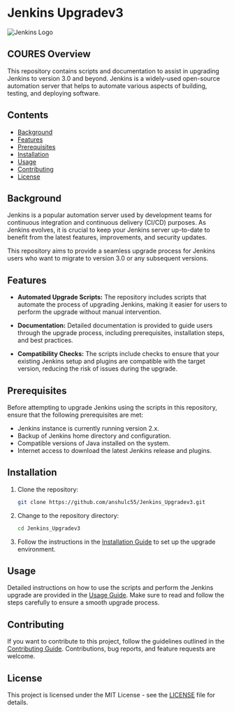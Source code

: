 # Jenkins Upgradev3

![Jenkins Logo](https://jenkins.io/images/logos/jenkins-logo.png)

## COURES Overview

This repository contains scripts and documentation to assist in upgrading Jenkins to version 3.0 and beyond. Jenkins is a widely-used open-source automation server that helps to automate various aspects of building, testing, and deploying software.

## Contents

- [Background](#background)
- [Features](#features)
- [Prerequisites](#prerequisites)
- [Installation](#installation)
- [Usage](#usage)
- [Contributing](#contributing)
- [License](#license)

## Background

Jenkins is a popular automation server used by development teams for continuous integration and continuous delivery (CI/CD) purposes. As Jenkins evolves, it is crucial to keep your Jenkins server up-to-date to benefit from the latest features, improvements, and security updates.

This repository aims to provide a seamless upgrade process for Jenkins users who want to migrate to version 3.0 or any subsequent versions.

## Features

- **Automated Upgrade Scripts:** The repository includes scripts that automate the process of upgrading Jenkins, making it easier for users to perform the upgrade without manual intervention.

- **Documentation:** Detailed documentation is provided to guide users through the upgrade process, including prerequisites, installation steps, and best practices.

- **Compatibility Checks:** The scripts include checks to ensure that your existing Jenkins setup and plugins are compatible with the target version, reducing the risk of issues during the upgrade.

## Prerequisites

Before attempting to upgrade Jenkins using the scripts in this repository, ensure that the following prerequisites are met:

- Jenkins instance is currently running version 2.x.
- Backup of Jenkins home directory and configuration.
- Compatible versions of Java installed on the system.
- Internet access to download the latest Jenkins release and plugins.

## Installation

1. Clone the repository:

   ```bash
   git clone https://github.com/anshulc55/Jenkins_Upgradev3.git
   ```

2. Change to the repository directory:

   ```bash
   cd Jenkins_Upgradev3
   ```

3. Follow the instructions in the [Installation Guide](docs/InstallationGuide.md) to set up the upgrade environment.

## Usage

Detailed instructions on how to use the scripts and perform the Jenkins upgrade are provided in the [Usage Guide](docs/UsageGuide.md). Make sure to read and follow the steps carefully to ensure a smooth upgrade process.

## Contributing

If you want to contribute to this project, follow the guidelines outlined in the [Contributing Guide](CONTRIBUTING.md). Contributions, bug reports, and feature requests are welcome.

## License


This project is licensed under the MIT License - see the [LICENSE](LICENSE) file for details.
